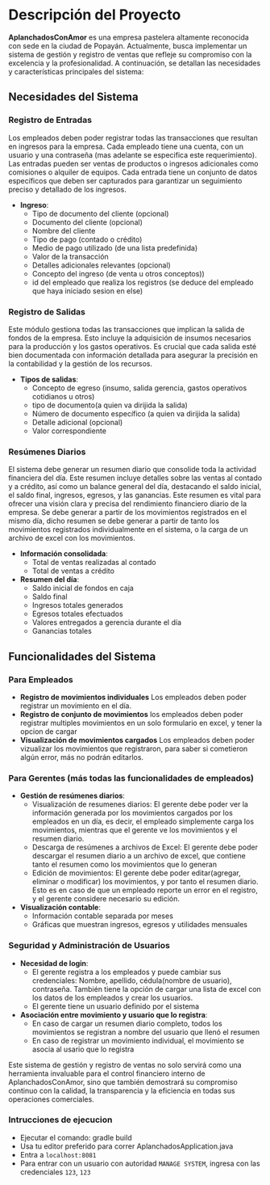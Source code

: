 # Descripción del Proyecto

**AplanchadosConAmor** es una empresa pastelera altamente reconocida con sede en la ciudad de Popayán. Actualmente, busca implementar un sistema de gestión y registro de ventas que refleje su compromiso con la excelencia y la profesionalidad. A continuación, se detallan las necesidades y características principales del sistema:

## Necesidades del Sistema

### Registro de Entradas

Los empleados deben poder registrar todas las transacciones que resultan en ingresos para la empresa. Cada empleado tiene una cuenta, con un usuario y una contraseña (mas adelante se especifica este requerimiento). Las entradas pueden ser ventas de productos o ingresos adicionales como comisiones o alquiler de equipos. Cada entrada tiene un conjunto de datos específicos que deben ser capturados para garantizar un seguimiento preciso y detallado de los ingresos.

- **Ingreso**:
  - Tipo de documento del cliente (opcional)
  - Documento  del cliente (opcional)
  - Nombre del cliente
  - Tipo de pago (contado o crédito)
  - Medio de pago utilizado (de una lista predefinida)
  - Valor de la transacción
  - Detalles adicionales relevantes (opcional)
  - Concepto del ingreso (de venta u otros conceptos))
  - id del empleado que realiza los registros (se deduce del empleado que haya iniciado sesion en else)

### Registro de Salidas

Este módulo gestiona todas las transacciones que implican la salida de fondos de la empresa. Esto incluye la adquisición de insumos necesarios para la producción y los gastos operativos. Es crucial que cada salida esté bien documentada con información detallada para asegurar la precisión en la contabilidad y la gestión de los recursos.

- **Tipos de salidas**:
  - Concepto de egreso (insumo, salida gerencia, gastos operativos cotidianos u otros)
  - tipo de documento(a quien va dirijida la salida)
  - Número de documento específico (a quien va dirijida la salida)
  - Detalle adicional (opcional)
  - Valor correspondiente

### Resúmenes Diarios

El sistema debe generar un resumen diario que consolide toda la actividad financiera del día. Este resumen incluye detalles sobre las ventas al contado y a crédito, así como un balance general del día, destacando el saldo inicial, el saldo final, ingresos, egresos, y las ganancias. Este resumen es vital para ofrecer una visión clara y precisa del rendimiento financiero diario de la empresa. Se debe generar a partir de los movimientos registrados en el mismo día, dicho resumen se debe generar a partir de tanto los movimientos registrados individualmente en el sistema, o la carga de un archivo de excel con los movimientos. 

- **Información consolidada**:
  - Total de ventas realizadas al contado
  - Total de ventas a crédito
- **Resumen del día**:
  - Saldo inicial de fondos en caja
  - Saldo final
  - Ingresos totales generados
  - Egresos totales efectuados
  - Valores entregados a gerencia durante el día
  - Ganancias totales

## Funcionalidades del Sistema

### Para Empleados
- **Registro de movimientos individuales** Los empleados deben poder registrar un movimiento en el día. 
- **Registro de conjunto de movimientos** los empleados deben poder registrar multiples movimientos en un solo formulario en excel, y tener la opcion de cargar 
- **Visualización de movimientos cargados** Los empleados deben poder vizualizar los movimientos que registraron, para saber si cometieron algún error, más no podrán editarlos. 

### Para Gerentes (más todas las funcionalidades de empleados)
- **Gestión de resúmenes diarios**:
  - Visualización de resumenes diarios: El gerente debe poder ver la información generada por los movimientos cargados por los empleados en un día, es decir, el empleado simplemente carga los movimientos, mientras que el gerente ve los movimientos y el resumen diario. 
  - Descarga de resúmenes a archivos de Excel: El gerente debe poder descargar el resumen diario a un archivo de excel, que contiene tanto el resumen como los movimientos que lo generan
  - Edición de movimientos: El gerente debe poder editar(agregar, eliminar o modificar) los movimientos, y por tanto el resumen diario. Esto es en caso de que un empleado reporte un error en el registro, y el gerente considere necesario su edición. 
- **Visualización contable**:
  - Información contable separada por meses
  - Gráficas que muestran ingresos, egresos y utilidades mensuales

### Seguridad y Administración de Usuarios
- **Necesidad de login**:
  - El gerente registra a los empleados y puede cambiar sus credenciales: Nombre, apellido, cédula(nombre de usuario), contraseña. También tiene la opción de cargar una lista de excel con los datos de los empleados y crear los usuarios. 
  - El gerente tiene un usuario definido por el sistema
- **Asociación entre movimiento y usuario que lo registra**:
  - En caso de cargar un resumen diario completo, todos los movimientos se registran a nombre del usuario que llenó el resumen
  - En caso de registrar un movimiento individual, el movimiento se asocia al usario que lo registra

Este sistema de gestión y registro de ventas no solo servirá como una herramienta invaluable para el control financiero interno de AplanchadosConAmor, sino que también demostrará su compromiso continuo con la calidad, la transparencia y la eficiencia en todas sus operaciones comerciales.

### Intrucciones de ejecucion
- Ejecutar el comando: gradle build
- Usa tu editor preferido para correr AplanchadosApplication.java
- Entra a `localhost:8081`
- Para entrar con un usuario con autoridad `MANAGE SYSTEM`, ingresa con las credenciales `123`, `123`

